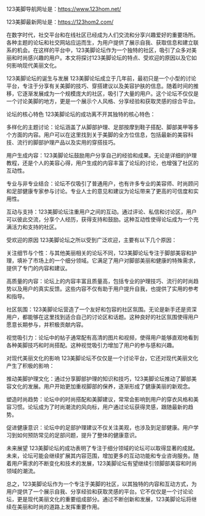 123美脚导航网址是：https://www.123hom.net/

123美脚最新网址是：https://123hom2.com/

在数字时代，社交平台和在线社区已经成为人们交流和分享兴趣爱好的重要场所。各种主题的论坛和社交网站应运而生，为用户提供了展示自我、获取信息和建立联系的机会。在这样的平台中，123美脚论坛作为一个独特的社区，吸引了众多对美丽和时尚感兴趣的用户。本文将探讨123美脚论坛的特点、受欢迎的原因以及它如何影响现代美丽文化。

123美脚论坛的诞生与发展
123美脚论坛成立于几年前，最初只是一个小型的讨论平台，专注于分享有关美脚的技巧、穿搭建议以及美容护肤的信息。随着时间的推移，它逐渐发展成为一个规模庞大的社区，吸引了大量的用户。这个论坛不仅仅是一个讨论美脚的地方，更是一个展示个人风格、分享经验和获取灵感的综合平台。

论坛的核心特色
123美脚论坛的成功离不开其独特的核心特色：

多样化的主题讨论：论坛涵盖了从脚部护理、足部按摩到鞋子搭配、脚部美甲等多个方面的内容。用户可以在这里找到关于美脚的全方位信息，包括最新的美容科技、流行的脚部护理产品以及实用的穿搭技巧。

用户生成内容：123美脚论坛鼓励用户分享自己的经验和成果。无论是详细的护理教程，还是个人的美容心得，用户生成的内容丰富了论坛的讨论，也增强了社区的互动性。

专业与非专业结合：论坛不仅吸引了普通用户，也有许多专业的美容师、时尚顾问和足部健康专家参与讨论。专业人士的意见和建议为论坛带来了更高的可信度和实用性。

互动与支持：123美脚论坛注重用户之间的互动。通过评论、私信和讨论区，用户可以彼此交流，分享个人经历，获得支持和鼓励。这种互动性使得论坛成为一个充满活力和支持的社区。

受欢迎的原因
123美脚论坛之所以受到广泛欢迎，主要有以下几个原因：

关注细节与个性：与其他美丽相关的论坛不同，123美脚论坛专注于脚部美容和护理，填补了市场上的一个细分领域。它满足了用户对脚部美丽和健康的特殊需求，提供了专门的内容和建议。

高质量的内容：论坛上的内容丰富且质量高，包括专业的护理技巧、流行的时尚趋势以及用户的真实反馈。这些内容不仅有助于用户提升自我，也提供了实用的参考和指导。

社区氛围：123美脚论坛营造了一个友好和包容的社区氛围。无论是新手还是资深用户，都能够在这里找到适合自己的讨论区和话题。这种良好的社区氛围使得用户愿意长期参与，并积极贡献内容。

视觉吸引力：论坛中的帖子通常配有高清的图片和视频，使得用户能够直观地看到各种美脚技巧和时尚搭配。这种视觉吸引力增加了用户的参与感和兴趣。

对现代美丽文化的影响
123美脚论坛不仅仅是一个讨论平台，它还对现代美丽文化产生了积极的影响：

推动美脚护理文化：通过分享脚部护理的知识和技巧，123美脚论坛推动了脚部美容文化的发展。用户开始更加重视脚部的保养，逐渐形成了健康美丽的新观念。

塑造时尚趋势：论坛中的时尚搭配和美脚建议，常常会影响到用户的穿衣风格和美容习惯。论坛成为了时尚潮流的风向标，用户通过论坛获得灵感，跟随最新的趋势。

促进健康意识：论坛中的足部护理建议不仅关注美观，也涉及到足部健康。用户学习到如何预防常见的足部问题，提升了整体的健康意识。

未来展望
123美脚论坛的成功表明了专注于细分领域的论坛可以取得显著的成就。未来，论坛可能会继续扩展其内容范围，增加更多的互动功能和专业咨询服务。随着用户需求的不断变化和技术的发展，123美脚论坛有望继续引领脚部美容和时尚领域的潮流。

总之，123美脚论坛作为一个专注于美脚的社区，以其独特的内容和互动方式，为用户提供了一个展示自我、分享经验和获取灵感的平台。它不仅仅是一个讨论论坛，更是现代美丽文化的重要组成部分。通过不断创新和发展，123美脚论坛将继续在美丽和时尚的道路上发挥重要作用。
